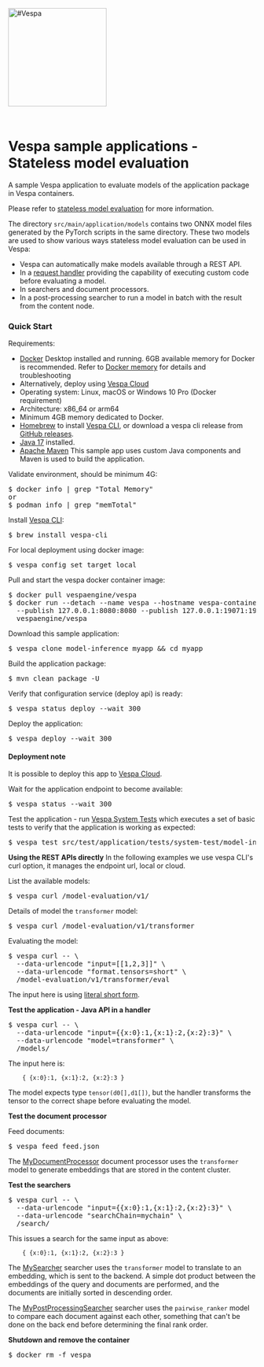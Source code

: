 <!-- Copyright Vespa.ai. Licensed under the terms of the Apache 2.0 license. See LICENSE in the project root. -->

<picture>
  <source media="(prefers-color-scheme: dark)" srcset="https://assets.vespa.ai/logos/Vespa-logo-green-RGB.svg">
  <source media="(prefers-color-scheme: light)" srcset="https://assets.vespa.ai/logos/Vespa-logo-dark-RGB.svg">
  <img alt="#Vespa" width="200" src="https://assets.vespa.ai/logos/Vespa-logo-dark-RGB.svg" style="margin-bottom: 25px;">
</picture>


# Vespa sample applications - Stateless model evaluation

A sample Vespa application to evaluate models of the application package in
Vespa containers.

Please refer to
[stateless model evaluation](https://docs.vespa.ai/en/stateless-model-evaluation.html)
for more information.

The directory `src/main/application/models` contains two ONNX model files generated
by the PyTorch scripts in the same directory. These two models are used to show
various ways stateless model evaluation can be used in Vespa:

- Vespa can automatically make models available through a REST API.
- In a [request handler](https://docs.vespa.ai/en/jdisc/developing-request-handlers.html) providing the capability of
  executing custom code before evaluating a model.
- In searchers and document processors.
- In a post-processing searcher to run a model in batch with the result from the content node.


### Quick Start

Requirements:
* [Docker](https://www.docker.com/) Desktop installed and running. 6GB available memory for Docker is recommended.
  Refer to [Docker memory](https://docs.vespa.ai/en/operations-selfhosted/docker-containers.html#memory)
  for details and troubleshooting
* Alternatively, deploy using [Vespa Cloud](#deployment-note)
* Operating system: Linux, macOS or Windows 10 Pro (Docker requirement)
* Architecture: x86_64 or arm64
* Minimum 4GB memory dedicated to Docker.
* [Homebrew](https://brew.sh/) to install [Vespa CLI](https://docs.vespa.ai/en/vespa-cli.html), or download
  a vespa cli release from [GitHub releases](https://github.com/vespa-engine/vespa/releases).
* <a href="https://openjdk.org/projects/jdk/17/" data-proofer-ignore>Java 17</a> installed.
* [Apache Maven](https://maven.apache.org/install.html) This sample app uses custom Java components and Maven is used
  to build the application.

Validate environment, should be minimum 4G:
<pre>
$ docker info | grep "Total Memory"
or
$ podman info | grep "memTotal"
</pre>

Install [Vespa CLI](https://docs.vespa.ai/en/vespa-cli.html):
<pre>
$ brew install vespa-cli
</pre>

For local deployment using docker image:
<pre data-test="exec">
$ vespa config set target local
</pre>

Pull and start the vespa docker container image:
<pre data-test="exec">
$ docker pull vespaengine/vespa
$ docker run --detach --name vespa --hostname vespa-container \
  --publish 127.0.0.1:8080:8080 --publish 127.0.0.1:19071:19071 \
  vespaengine/vespa
</pre>

Download this sample application:
<pre data-test="exec">
$ vespa clone model-inference myapp && cd myapp
</pre>

Build the application package:
<pre data-test="exec" data-test-expect="BUILD SUCCESS" data-test-timeout="300">
$ mvn clean package -U
</pre>

Verify that configuration service (deploy api) is ready:
<pre data-test="exec">
$ vespa status deploy --wait 300
</pre>

Deploy the application:
<pre data-test="exec" data-test-assert-contains="Success">
$ vespa deploy --wait 300
</pre>

#### Deployment note
It is possible to deploy this app to
[Vespa Cloud](https://cloud.vespa.ai/en/getting-started-java#deploy-sample-applications-java).

Wait for the application endpoint to become available:
<pre data-test="exec">
$ vespa status --wait 300
</pre>

Test the application - run [Vespa System Tests](https://docs.vespa.ai/en/reference/testing.html)
which executes a set of basic tests to verify that the application is working as expected:
<pre data-test="exec" data-test-assert-contains="Success">
$ vespa test src/test/application/tests/system-test/model-inference-test.json
</pre>


**Using the REST APIs directly**
In the following examples we use vespa CLI's curl option, it manages the endpoint url, local or cloud.

List the available models:
<pre data-test="exec" data-test-assert-contains="transformer">
$ vespa curl /model-evaluation/v1/
</pre>

Details of model the `transformer` model:
<pre data-test="exec" data-test-assert-contains="transformer">
$ vespa curl /model-evaluation/v1/transformer
</pre>

Evaluating the model:
<pre data-test="exec" data-test-assert-contains="1.64956">
$ vespa curl -- \
  --data-urlencode "input=[[1,2,3]]" \
  --data-urlencode "format.tensors=short" \
  /model-evaluation/v1/transformer/eval
</pre>

The input here is using [literal short form](https://docs.vespa.ai/en/reference/tensor.html#tensor-literal-form).


**Test the application - Java API in a handler**

<pre data-test="exec" data-test-assert-contains="1.64956">
$ vespa curl -- \
  --data-urlencode "input={{x:0}:1,{x:1}:2,{x:2}:3}" \
  --data-urlencode "model=transformer" \
  /models/
</pre>

The input here is:

```
    { {x:0}:1, {x:1}:2, {x:2}:3 }
```

The model expects type `tensor(d0[],d1[])`,
but the handler transforms the tensor to the correct shape before evaluating the model.


**Test the document processor**

Feed documents:
<pre data-test="exec">
$ vespa feed feed.json
</pre>

The [MyDocumentProcessor](src/main/java/ai/vespa/example/MyDocumentProcessor.java) document processor
uses the `transformer` model to generate embeddings that are stored in the content cluster.


**Test the searchers**

<pre data-test="exec" data-test-assert-contains="1.58892">
$ vespa curl -- \
  --data-urlencode "input={{x:0}:1,{x:1}:2,{x:2}:3}" \
  --data-urlencode "searchChain=mychain" \
  /search/
</pre>

This issues a search for the same input as above:

```
    { {x:0}:1, {x:1}:2, {x:2}:3 }
```

The [MySearcher](src/main/java/ai/vespa/example/MySearcher.java) searcher
uses the `transformer` model to translate to an embedding, which is sent to the backend.
A simple dot product between the embeddings of the query and documents are performed,
and the documents are initially sorted in descending order.

The [MyPostProcessingSearcher](src/main/java/ai/vespa/example/MyPostProcessingSearcher.java) searcher
uses the `pairwise_ranker` model to compare each document against each other,
something that can't be done on the back end before determining the final rank order.


**Shutdown and remove the container**
<pre data-test="after">
$ docker rm -f vespa
</pre>
